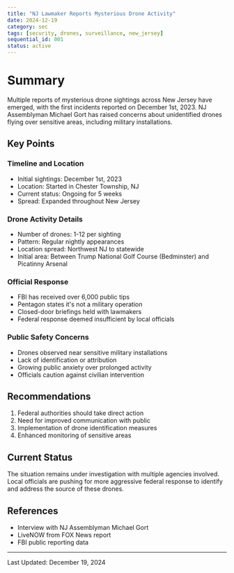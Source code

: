 ```yaml
---
title: "NJ Lawmaker Reports Mysterious Drone Activity"
date: 2024-12-19
category: sec
tags: [security, drones, surveillance, new_jersey]
sequential_id: 001
status: active
---
```


# Summary
Multiple reports of mysterious drone sightings across New Jersey have emerged, with the first incidents reported on December 1st, 2023. NJ Assemblyman Michael Gort has raised concerns about unidentified drones flying over sensitive areas, including military installations.

## Key Points

### Timeline and Location
- Initial sightings: December 1st, 2023
- Location: Started in Chester Township, NJ
- Current status: Ongoing for 5 weeks
- Spread: Expanded throughout New Jersey

### Drone Activity Details
- Number of drones: 1-12 per sighting
- Pattern: Regular nightly appearances
- Location spread: Northwest NJ to statewide
- Initial area: Between Trump National Golf Course (Bedminster) and Picatinny Arsenal

### Official Response
- FBI has received over 6,000 public tips
- Pentagon states it's not a military operation
- Closed-door briefings held with lawmakers
- Federal response deemed insufficient by local officials

### Public Safety Concerns
- Drones observed near sensitive military installations
- Lack of identification or attribution
- Growing public anxiety over prolonged activity
- Officials caution against civilian intervention

## Recommendations
1. Federal authorities should take direct action
2. Need for improved communication with public
3. Implementation of drone identification measures
4. Enhanced monitoring of sensitive areas

## Current Status
The situation remains under investigation with multiple agencies involved. Local officials are pushing for more aggressive federal response to identify and address the source of these drones.

## References
- Interview with NJ Assemblyman Michael Gort
- LiveNOW from FOX News report
- FBI public reporting data

---
Last Updated: December 19, 2024